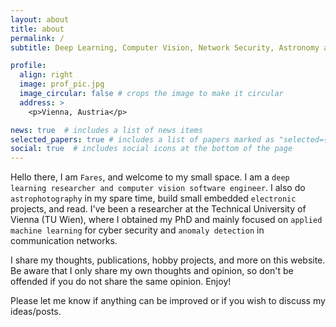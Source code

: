 ```yaml
---
layout: about
title: about
permalink: /
subtitle: Deep Learning, Computer Vision, Network Security, Astronomy and Electronics.

profile:
  align: right
  image: prof_pic.jpg
  image_circular: false # crops the image to make it circular
  address: >
    <p>Vienna, Austria</p>

news: true  # includes a list of news items
selected_papers: true # includes a list of papers marked as "selected={true}"
social: true  # includes social icons at the bottom of the page
---
```


Hello there, I am `Fares`, and welcome to my small space. I am a `deep learning researcher and computer vision software engineer`. I also do `astrophotography` in my spare time, build small embedded `electronic` projects, and read. I've been a researcher at the Technical University of Vienna (TU Wien), where I obtained my PhD and mainly focused on `applied machine learning` for cyber security and `anomaly detection` in communication networks.

I share my thoughts, publications, hobby projects, and more on this website. Be aware that I only share my own thoughts and opinion, so don't be offended if you do not share the same opinion. Enjoy!

Please let me know if anything can be improved or if you wish to discuss my ideas/posts.
